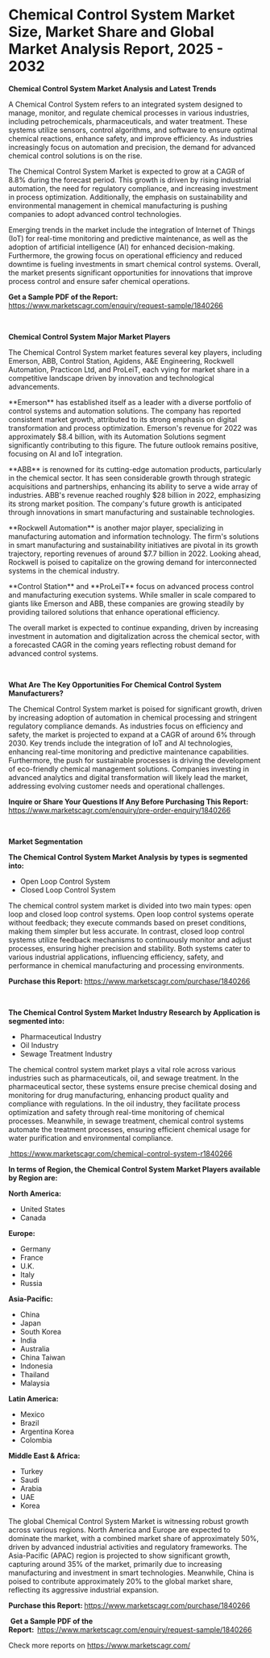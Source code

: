 <p><h1>Chemical Control System Market Size, Market Share and Global Market Analysis Report, 2025 - 2032</h1></p><p><strong>Chemical Control System Market Analysis and Latest Trends</strong></p>
<p><p>A Chemical Control System refers to an integrated system designed to manage, monitor, and regulate chemical processes in various industries, including petrochemicals, pharmaceuticals, and water treatment. These systems utilize sensors, control algorithms, and software to ensure optimal chemical reactions, enhance safety, and improve efficiency. As industries increasingly focus on automation and precision, the demand for advanced chemical control solutions is on the rise.</p><p>The Chemical Control System Market is expected to grow at a CAGR of 8.8% during the forecast period. This growth is driven by rising industrial automation, the need for regulatory compliance, and increasing investment in process optimization. Additionally, the emphasis on sustainability and environmental management in chemical manufacturing is pushing companies to adopt advanced control technologies. </p><p>Emerging trends in the market include the integration of Internet of Things (IoT) for real-time monitoring and predictive maintenance, as well as the adoption of artificial intelligence (AI) for enhanced decision-making. Furthermore, the growing focus on operational efficiency and reduced downtime is fueling investments in smart chemical control systems. Overall, the market presents significant opportunities for innovations that improve process control and ensure safer chemical operations.</p></p>
<p><strong>Get a Sample PDF of the Report:&nbsp;</strong> <a href="https://www.marketscagr.com/enquiry/request-sample/1840266?utm_campaign=3432&utm_medium=2&utm_source=Github&utm_content=ia&utm_term=11042025&utm_id=chemical-control-system">https://www.marketscagr.com/enquiry/request-sample/1840266</a></p>
<p>&nbsp;</p>
<p><strong>Chemical Control System Major Market Players</strong></p>
<p><p>The Chemical Control System market features several key players, including Emerson, ABB, Control Station, Agidens, A&E Engineering, Rockwell Automation, Practicon Ltd, and ProLeiT, each vying for market share in a competitive landscape driven by innovation and technological advancements.</p><p>**Emerson** has established itself as a leader with a diverse portfolio of control systems and automation solutions. The company has reported consistent market growth, attributed to its strong emphasis on digital transformation and process optimization. Emerson's revenue for 2022 was approximately $8.4 billion, with its Automation Solutions segment significantly contributing to this figure. The future outlook remains positive, focusing on AI and IoT integration.</p><p>**ABB** is renowned for its cutting-edge automation products, particularly in the chemical sector. It has seen considerable growth through strategic acquisitions and partnerships, enhancing its ability to serve a wide array of industries. ABB's revenue reached roughly $28 billion in 2022, emphasizing its strong market position. The company's future growth is anticipated through innovations in smart manufacturing and sustainable technologies.</p><p>**Rockwell Automation** is another major player, specializing in manufacturing automation and information technology. The firm's solutions in smart manufacturing and sustainability initiatives are pivotal in its growth trajectory, reporting revenues of around $7.7 billion in 2022. Looking ahead, Rockwell is poised to capitalize on the growing demand for interconnected systems in the chemical industry.</p><p>**Control Station** and **ProLeiT** focus on advanced process control and manufacturing execution systems. While smaller in scale compared to giants like Emerson and ABB, these companies are growing steadily by providing tailored solutions that enhance operational efficiency.</p><p>The overall market is expected to continue expanding, driven by increasing investment in automation and digitalization across the chemical sector, with a forecasted CAGR in the coming years reflecting robust demand for advanced control systems.</p></p>
<p>&nbsp;</p>
<p><strong>What Are The Key Opportunities For Chemical Control System Manufacturers?</strong></p>
<p><p>The Chemical Control System market is poised for significant growth, driven by increasing adoption of automation in chemical processing and stringent regulatory compliance demands. As industries focus on efficiency and safety, the market is projected to expand at a CAGR of around 6% through 2030. Key trends include the integration of IoT and AI technologies, enhancing real-time monitoring and predictive maintenance capabilities. Furthermore, the push for sustainable processes is driving the development of eco-friendly chemical management solutions. Companies investing in advanced analytics and digital transformation will likely lead the market, addressing evolving customer needs and operational challenges.</p></p>
<p><strong>Inquire or Share Your Questions If Any Before Purchasing This Report:</strong> <a href="https://www.marketscagr.com/enquiry/pre-order-enquiry/1840266?utm_campaign=3432&utm_medium=2&utm_source=Github&utm_content=ia&utm_term=11042025&utm_id=chemical-control-system">https://www.marketscagr.com/enquiry/pre-order-enquiry/1840266</a></p>
<p>&nbsp;</p>
<p><strong>Market Segmentation</strong></p>
<p><strong>The Chemical Control System Market Analysis by types is segmented into:</strong></p>
<p><ul><li>Open Loop Control System</li><li>Closed Loop Control System</li></ul></p>
<p><p>The chemical control system market is divided into two main types: open loop and closed loop control systems. Open loop control systems operate without feedback; they execute commands based on preset conditions, making them simpler but less accurate. In contrast, closed loop control systems utilize feedback mechanisms to continuously monitor and adjust processes, ensuring higher precision and stability. Both systems cater to various industrial applications, influencing efficiency, safety, and performance in chemical manufacturing and processing environments.</p></p>
<p><strong>Purchase this Report:&nbsp;</strong><a href="https://www.marketscagr.com/purchase/1840266?utm_campaign=3432&utm_medium=2&utm_source=Github&utm_content=ia&utm_term=11042025&utm_id=chemical-control-system">https://www.marketscagr.com/purchase/1840266</a></p>
<p>&nbsp;</p>
<p><strong>The Chemical Control System Market Industry Research by Application is segmented into:</strong></p>
<p><ul><li>Pharmaceutical Industry</li><li>Oil Industry</li><li>Sewage Treatment Industry</li></ul></p>
<p><p>The chemical control system market plays a vital role across various industries such as pharmaceuticals, oil, and sewage treatment. In the pharmaceutical sector, these systems ensure precise chemical dosing and monitoring for drug manufacturing, enhancing product quality and compliance with regulations. In the oil industry, they facilitate process optimization and safety through real-time monitoring of chemical processes. Meanwhile, in sewage treatment, chemical control systems automate the treatment processes, ensuring efficient chemical usage for water purification and environmental compliance.</p></p>
<p><a href="https://www.marketscagr.com/chemical-control-system-r1840266?utm_campaign=3432&utm_medium=2&utm_source=Github&utm_content=ia&utm_term=11042025&utm_id=chemical-control-system">&nbsp;https://www.marketscagr.com/chemical-control-system-r1840266</a></p>
<p><strong>In terms of Region, the Chemical Control System Market Players available by Region are:</strong></p>
<p>
    <p> <strong> North America: </strong>
        <ul>
            <li>United States</li>
            <li>Canada</li>
        </ul>
        </p> 
    <p> <strong> Europe: </strong>
        <ul>
            <li>Germany</li>
            <li>France</li>
            <li>U.K.</li>
            <li>Italy</li>
            <li>Russia</li>
        </ul>
        </p> 
    <p> <strong> Asia-Pacific: </strong>
        <ul>
            <li>China</li>
            <li>Japan</li>
            <li>South Korea</li>
            <li>India</li>
            <li>Australia</li>
            <li>China Taiwan</li>
            <li>Indonesia</li>
            <li>Thailand</li>
            <li>Malaysia</li>
        </ul>
        </p> 
    <p> <strong> Latin America: </strong>
        <ul>
            <li>Mexico</li>
            <li>Brazil</li>
            <li>Argentina Korea</li>
            <li>Colombia</li>
        </ul>
        </p> 
    <p> <strong> Middle East & Africa: </strong>
        <ul>
            <li>Turkey</li>
            <li>Saudi</li>
            <li>Arabia</li>
            <li>UAE</li>
            <li>Korea</li>
        </ul>
    </p>
    </p>
<p><p>The global Chemical Control System Market is witnessing robust growth across various regions. North America and Europe are expected to dominate the market, with a combined market share of approximately 50%, driven by advanced industrial activities and regulatory frameworks. The Asia-Pacific (APAC) region is projected to show significant growth, capturing around 35% of the market, primarily due to increasing manufacturing and investment in smart technologies. Meanwhile, China is poised to contribute approximately 20% to the global market share, reflecting its aggressive industrial expansion.</p></p>
<p><strong>Purchase this Report: </strong><a href="https://www.marketscagr.com/purchase/1840266?utm_campaign=3432&utm_medium=2&utm_source=Github&utm_content=ia&utm_term=11042025&utm_id=chemical-control-system">https://www.marketscagr.com/purchase/1840266</a></p>
<p>&nbsp;<strong>Get a Sample PDF of the Report:&nbsp;&nbsp;</strong><a href="https://www.marketscagr.com/enquiry/request-sample/1840266?utm_campaign=3432&utm_medium=2&utm_source=Github&utm_content=ia&utm_term=11042025&utm_id=chemical-control-system">https://www.marketscagr.com/enquiry/request-sample/1840266</a></p>
<p><strong></strong></p>
<p>Check more reports on <a href="https://www.marketscagr.com/?utm_campaign=3432&utm_medium=2&utm_source=Github&utm_content=ia&utm_term=11042025&utm_id=chemical-control-system">https://www.marketscagr.com/</a></p>